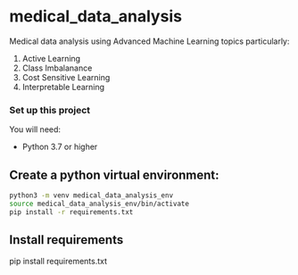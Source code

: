 # medical_data_analysis
Medical data analysis using Advanced Machine Learning topics particularly:
1) Active Learning
2) Class Imbalanance
3) Cost Sensitive Learning
4) Interpretable Learning

### Set up this project
 You will need: 
* Python 3.7 or higher

## Create a python virtual environment:

```sh
python3 -m venv medical_data_analysis_env
source medical_data_analysis_env/bin/activate
pip install -r requirements.txt
```

## Install requirements
pip install requirements.txt
